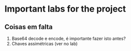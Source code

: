 # Important labs for the project

## Coisas em falta

1. Base64 decode e encode, é importante fazer isto antes? 
2. Chaves assimétricas (ver no lab)
